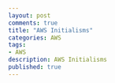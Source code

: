 ```yaml
---
layout: post
comments: true
title: "AWS Initialisms"
categories: AWS
tags: 
- AWS
description: AWS Initialisms
published: true
---
```


<script src="https://gist.github.com/melissapalmer/f9e7d32ce1600c2a15df6e6cb437d229.js"></script>
